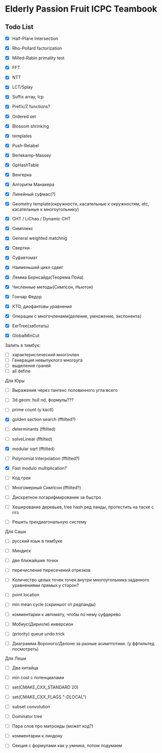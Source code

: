 # Elderly Passion Fruit ICPC Teambook

## Todo List

- [x] Half-Plane Intersection
- [x] Rho-Pollard factorization
- [x] Milled-Rabin primality test
- [x] FFT
- [x] NTT
- [x] LCT/Splay
- [x] Suffix array, lcp
- [x] Prefix/Z functions?
- [x] Ordered set
- [x] Blossom shrinking
- [x] templates
- [x] Push-Relabel
- [x] Berlekamp-Massey


- [x] GpHashTable
- [x] Венгерка 
- [x] Алгоритм Манакера
- [x] Линейный суфмас(?)

- [x] Geometry template(окружности, касательные к окружностям, etc, касательные к многоугольнику)
- [x] CHT / LiChao / Dynamic CHT

- [x] Симплекс
- [x] General weighted matchnig

- [x] Свертки
- [x] Суфавтомат
- [x] Наименьший цикл сдвиг
- [x] Лемма Бернсайда(Теорема Пойа)
- [x] Численные методы(Симпсон, Ньютон)

- [x] Гончар Федор

- [x] КТО, диофантовы уравнения

- [x] Операции с многочленами(деление, умножение, экспонента)
- [x] EerTree(заботать)

- [x] GlobalMinCut

Залить в тимбук:
- [ ] характеристический многочлен
- [ ] Генерация невыпуклого многоуга
- [ ] выделение граней
- [ ] all define

Для Юры
- [ ] Выражения через тангенс половинного угла всего
- [ ] 3d geom: hull nd, формулы???
- [ ] prime count (у kactl)
- [x] golden section search (fftilted?)
- [ ] determinants (fftilted)
- [ ] solveLinear (fftilted)
- [x] modular sqrt (fftilted)
- [ ] Polynomial Interpolation (fftilted?)
- [x] Fast modulo multiplication?
- [ ] Код грея
- [ ] Многомерный Симпсон (fftilted?)
- [ ] Дискретное логарифмирование за быстро
- [ ] Хеширование деревьев, tree hash ред панды, протестить на таске с птз
- [ ] Решить трехдиагональную систему



Для Саши
- [ ] русский язык в тимбуке
- [ ] Миндиск
- [ ] две ближайшие точки
- [ ] перечисление пересечений отрезков
- [ ] Количество целых точек точек внутри многоугольника заданного уравнениями прямых у сторон?
- [ ] point location
- [ ] min mean cycle (скриншот от редпанды)
- [ ] комментарии к автомату, чтобы по нему суфдерево
- [ ] Мобиус(Дирихле) инверсион
- [ ] (priority) queue undo trick
- [ ] Диаграмма Вороного/Делоне за разные асимптотики. (у ффтильтед посмотреть)


Для Леши
- [ ] Два китайца
- [ ] min cost с потенциалами
- [ ] set(CMAKE_CXX_STANDARD 20)
- [ ] set(CMAKE_CXX_FLAGS "-DLOCAL")
- [ ] subset convolution
- [ ] Dominator tree
- [ ] Пара слов про матроиды (может код?)
- [ ] комментарии к линдону


- [ ] Секция с формулами как у умника, потом подумаем
